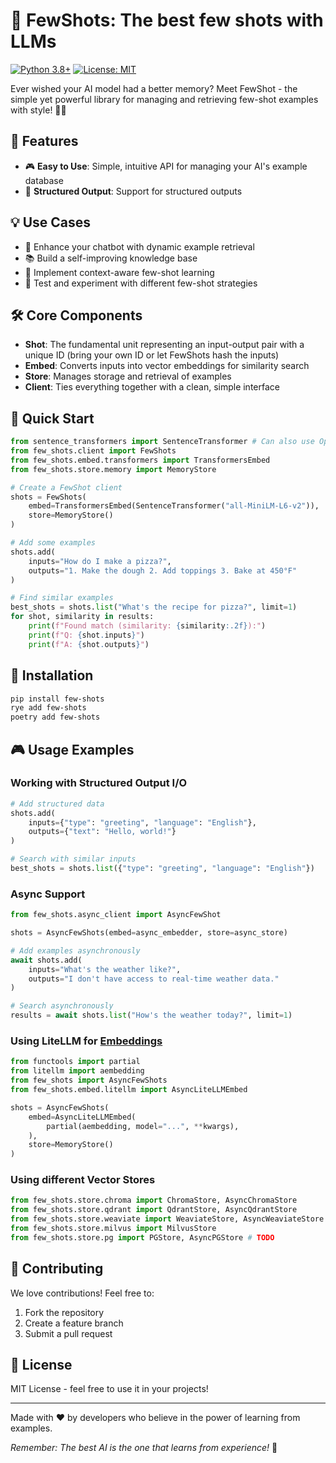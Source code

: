 # 🎯 FewShots: The best few shots with LLMs

[![Python 3.8+](https://img.shields.io/badge/python-3.8+-blue.svg)](https://www.python.org/downloads/)
[![License: MIT](https://img.shields.io/badge/License-MIT-yellow.svg)](https://opensource.org/licenses/MIT)

Ever wished your AI model had a better memory? Meet FewShot - the simple yet powerful library for managing and retrieving few-shot examples with style! 🧠✨

## 🌟 Features

- 🎮 **Easy to Use**: Simple, intuitive API for managing your AI's example database
- 🔄 **Structured Output**: Support for structured outputs

## 💡 Use Cases

- 🤖 Enhance your chatbot with dynamic example retrieval
- 📚 Build a self-improving knowledge base
- 🎯 Implement context-aware few-shot learning
- 🧪 Test and experiment with different few-shot strategies

## 🛠️ Core Components

- **Shot**: The fundamental unit representing an input-output pair with a unique ID (bring your own ID or let FewShots hash the inputs)
- **Embed**: Converts inputs into vector embeddings for similarity search
- **Store**: Manages storage and retrieval of examples
- **Client**: Ties everything together with a clean, simple interface

## 🚀 Quick Start

```python
from sentence_transformers import SentenceTransformer # Can also use OpenAI, etc.
from few_shots.client import FewShots
from few_shots.embed.transformers import TransformersEmbed
from few_shots.store.memory import MemoryStore

# Create a FewShot client
shots = FewShots(
    embed=TransformersEmbed(SentenceTransformer("all-MiniLM-L6-v2")),
    store=MemoryStore()
)

# Add some examples
shots.add(
    inputs="How do I make a pizza?",
    outputs="1. Make the dough 2. Add toppings 3. Bake at 450°F"
)

# Find similar examples
best_shots = shots.list("What's the recipe for pizza?", limit=1)
for shot, similarity in results:
    print(f"Found match (similarity: {similarity:.2f}):")
    print(f"Q: {shot.inputs}")
    print(f"A: {shot.outputs}")
```

## 🔧 Installation

```bash
pip install few-shots
rye add few-shots
poetry add few-shots
```

## 🎮 Usage Examples

### Working with Structured Output I/O

```python
# Add structured data
shots.add(
    inputs={"type": "greeting", "language": "English"},
    outputs={"text": "Hello, world!"}
)

# Search with similar inputs
best_shots = shots.list({"type": "greeting", "language": "English"})
```

### Async Support

```python
from few_shots.async_client import AsyncFewShot

shots = AsyncFewShots(embed=async_embedder, store=async_store)

# Add examples asynchronously
await shots.add(
    inputs="What's the weather like?",
    outputs="I don't have access to real-time weather data."
)

# Search asynchronously
results = await shots.list("How's the weather today?", limit=1)
```

### Using LiteLLM for [Embeddings](https://docs.litellm.ai/docs/embedding/supported_embedding)

```python
from functools import partial
from litellm import aembedding
from few_shots import AsyncFewShots
from few_shots.embed.litellm import AsyncLiteLLMEmbed

shots = AsyncFewShots(
    embed=AsyncLiteLLMEmbed(
        partial(aembedding, model="...", **kwargs),
    ),
    store=MemoryStore()
)
```

### Using different Vector Stores

```python
from few_shots.store.chroma import ChromaStore, AsyncChromaStore
from few_shots.store.qdrant import QdrantStore, AsyncQdrantStore
from few_shots.store.weaviate import WeaviateStore, AsyncWeaviateStore
from few_shots.store.milvus import MilvusStore
from few_shots.store.pg import PGStore, AsyncPGStore # TODO
```

## 🤝 Contributing

We love contributions! Feel free to:

1. Fork the repository
2. Create a feature branch
3. Submit a pull request

## 📝 License

MIT License - feel free to use it in your projects!

---

Made with ❤️ by developers who believe in the power of learning from examples.

*Remember: The best AI is the one that learns from experience!* 🌟
